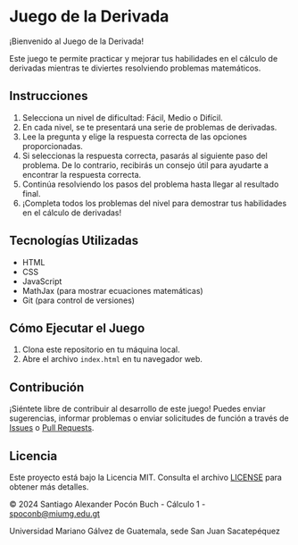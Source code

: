 # Juego de la Derivada

¡Bienvenido al Juego de la Derivada!

Este juego te permite practicar y mejorar tus habilidades en el cálculo de derivadas mientras te diviertes resolviendo problemas matemáticos.

## Instrucciones

1. Selecciona un nivel de dificultad: Fácil, Medio o Difícil.
2. En cada nivel, se te presentará una serie de problemas de derivadas.
3. Lee la pregunta y elige la respuesta correcta de las opciones proporcionadas.
4. Si seleccionas la respuesta correcta, pasarás al siguiente paso del problema. De lo contrario, recibirás un consejo útil para ayudarte a encontrar la respuesta correcta.
5. Continúa resolviendo los pasos del problema hasta llegar al resultado final.
6. ¡Completa todos los problemas del nivel para demostrar tus habilidades en el cálculo de derivadas!

## Tecnologías Utilizadas

- HTML
- CSS
- JavaScript
- MathJax (para mostrar ecuaciones matemáticas)
- Git (para control de versiones)

## Cómo Ejecutar el Juego

1. Clona este repositorio en tu máquina local.
2. Abre el archivo `index.html` en tu navegador web.

## Contribución

¡Siéntete libre de contribuir al desarrollo de este juego! Puedes enviar sugerencias, informar problemas o enviar solicitudes de función a través de [Issues](https://github.com/ejemplo/proyecto/issues) o [Pull Requests](https://github.com/ejemplo/proyecto/pulls).

## Licencia

Este proyecto está bajo la Licencia MIT. Consulta el archivo [LICENSE](LICENSE) para obtener más detalles.

© 2024 Santiago Alexander Pocón Buch - Cálculo 1 - [spoconb@miumg.edu.gt](mailto:spoconb@miumg.edu.gt)

Universidad Mariano Gálvez de Guatemala, sede San Juan Sacatepéquez
